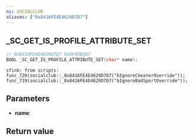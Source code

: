 ```yaml
---
ns: SOCIALCLUB
aliases: ["0x8416FE4E4629D7D7"]
---
```

## _SC_GET_IS_PROFILE_ATTRIBUTE_SET

```c
// 0x8416FE4E4629D7D7 0xDF45B2A7
BOOL _SC_GET_IS_PROFILE_ATTRIBUTE_SET(char* name);
```

```
sfink: from scripts:  
func_720(socialclub::_0x8416FE4E4629D7D7("bIgnoreCheaterOverride"));  
func_719(socialclub::_0x8416FE4E4629D7D7("bIgnoreBadSportOverride"));  
```

## Parameters
* **name**: 

## Return value
